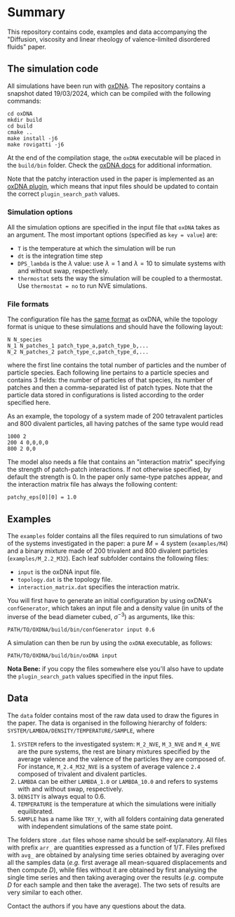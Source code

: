 # Summary

This repository contains code, examples and data accompanying the "Diffusion, viscosity and linear rheology of valence-limited disordered fluids" paper.

## The simulation code

All simulations have been run with [oxDNA](https://github.com/lorenzo-rovigatti/oxDNA). The repository contains a snapshot dated 19/03/2024, which can be compiled with the following commands:

```
cd oxDNA
mkdir build
cd build
cmake ..
make install -j6
make rovigatti -j6
```

At the end of the compilation stage, the `oxDNA` executable will be placed in the `build/bin` folder. Check the [oxDNA docs](https://lorenzo-rovigatti.github.io/oxDNA/) for additional information.

Note that the patchy interaction used in the paper is implemented as an [oxDNA plugin](https://lorenzo-rovigatti.github.io/oxDNA/input.html#plugins-options), which means that input files should be updated to contain the correct `plugin_search_path` values.

### Simulation options

All the simulation options are specified in the input file that `oxDNA` takes as an argument. The most important options (specified as `key = value`) are:

* `T` is the temperature at which the simulation will be run
* `dt` is the integration time step
* `DPS_lambda` is the $\lambda$ value: use $\lambda = 1$ and $\lambda = 10$ to simulate systems with and without swap, respectively.
* `thermostat` sets the way the simulation will be coupled to a thermostat. Use `thermostat = no` to run NVE simulations.

### File formats

The configuration file has the [same format](https://lorenzo-rovigatti.github.io/oxDNA/configurations.html) as oxDNA, while the topology format is unique to these simulations and should have the following layout:

```
N N_species
N_1 N_patches_1 patch_type_a,patch_type_b,...
N_2 N_patches_2 patch_type_c,patch_type_d,...
```

where the first line contains the total number of particles and the number of particle species. Each following line pertains to a particle species and contains 3 fields: the number of particles of that species, its number of patches and then a comma-separated list of patch types. Note that the particle data stored in configurations is listed according to the order specified here.

As an example, the topology of a system made of 200 tetravalent particles and 800 divalent particles, all having patches of the same type would read

```
1000 2
200 4 0,0,0,0
800 2 0,0
```

The model also needs a file that contains an "interaction matrix" specifying the strength of patch-patch interactions. If not otherwise specified, by default the strength is 0. In the paper only same-type patches appear, and the interaction matrix file has always the following content:

```
patchy_eps[0][0] = 1.0
```

## Examples

The `examples` folder contains all the files required to run simulations of two of the systems investigated in the paper: a pure $M = 4$ system (`examples/M4`) and a binary mixture made of 200 trivalent and 800 divalent particles (`examples/M_2.2_M32`). Each leaf subfolder contains the following files:

* `input` is the oxDNA input file.
* `topology.dat` is the topology file.
* `interaction_matrix.dat` specifies the interaction matrix.

You will first have to generate an initial configuration by using oxDNA's `confGenerator`, which takes an input file and a density value (in units of the inverse of the bead diameter cubed, $\sigma^{-3}$) as arguments, like this:

```
PATH/TO/OXDNA/build/bin/confGenerator input 0.6
```

A simulation can then be run by using the `oxDNA` executable, as follows:

```
PATH/TO/OXDNA/build/bin/oxDNA input
```

**Nota Bene:** if you copy the files somewhere else you'll also have to update the `plugin_search_path` values specified in the input files.

## Data

The `data` folder contains most of the raw data used to draw the figures in the paper. The data is organised in the following hierarchy of folders: `SYSTEM/LAMBDA/DENSITY/TEMPERATURE/SAMPLE`, where

1. `SYSTEM` refers to the investigated system: `M_2_NVE`, `M_3_NVE` and `M_4_NVE` are the pure systems, the rest are binary mixtures specified by the average valence and the valence of the particles they are composed of. For instance, `M_2.4_M32_NVE` is a system of average valence `2.4` composed of trivalent and divalent particles.
2. `LAMBDA` can be either `LAMBDA_1.0` or `LAMBDA_10.0` and refers to systems with and without swap, respectively.
3. `DENSITY` is always equal to 0.6.
4. `TEMPERATURE` is the temperature at which the simulations were initially equilibrated.
5. `SAMPLE` has a name like `TRY_Y`, with all folders containing data generated with independent simulations of the same state point.

The folders store `.dat` files whose name should be self-explanatory. All files with prefix `arr_` are quantities expressed as a function of $1 / T$. Files prefixed with `avg_` are obtained by analysing time series obtained by averaging over all the samples data (*e.g.* first average all mean-squared displacements and then compute $D$), while files without it are obtained by first analysing the single time series and then taking averaging over the results (*e.g.* compute $D$ for each sample and then take the average). The two sets of results are very similar to each other.

Contact the authors if you have any questions about the data.


